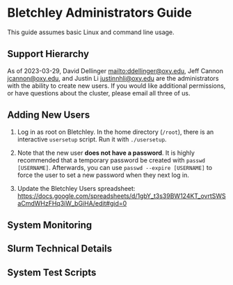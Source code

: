 # Bletchley Administrators Guide

This guide assumes basic Linux and command line usage.

## Support Hierarchy

As of 2023-03-29, David Dellinger <mailto:ddellinger@oxy.edu>, Jeff Cannon <jcannon@oxy.edu>, and Justin Li <justinnhli@oxy.edu> are the administrators with the ability to create new users. If you would like additional permissions, or have questions about the cluster, please email all three of us.

## Adding New Users

1. Log in as root on Bletchley. In the home directory (`/root`), there is an interactive `usersetup` script. Run it with `./usersetup`.

2. Note that the new user __does not have a password__. It is highly recommended that a temporary password be created with `passwd [USERNAME]`. Afterwards, you can use `passwd --expire [USERNAME]` to force the user to set a new password when they next log in.

3. Update the Bletchley Users spreadsheet: <https://docs.google.com/spreadsheets/d/1gbY_t3s39BW124KT_ovrtSWSaCmdWHzFHq3iW_bGiHA/edit#gid=0>

## System Monitoring

## Slurm Technical Details

## System Test Scripts

